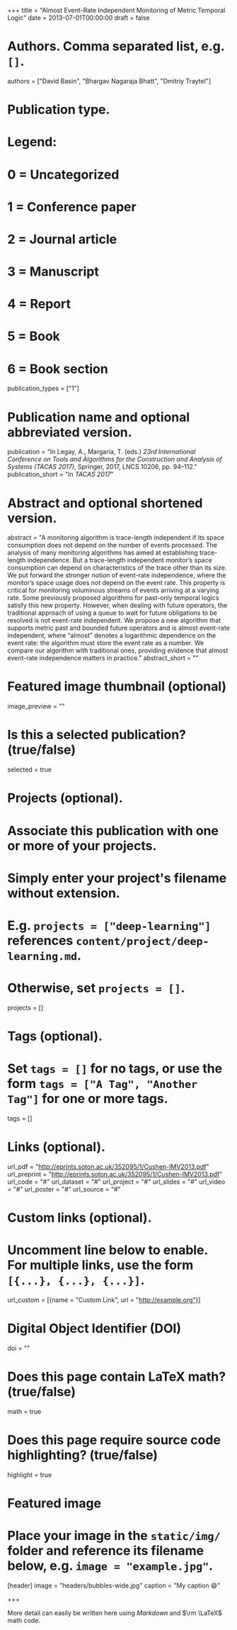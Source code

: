 +++
title = "Almost Event-Rate Independent Monitoring of Metric Temporal Logic"
date = 2013-07-01T00:00:00
draft = false

# Authors. Comma separated list, e.g. `[]`.
authors = ["David Basin", "Bhargav Nagaraja Bhatt", "Dmitriy Traytel"]

# Publication type.
# Legend:
# 0 = Uncategorized
# 1 = Conference paper
# 2 = Journal article
# 3 = Manuscript
# 4 = Report
# 5 = Book
# 6 = Book section
publication_types = ["1"]

# Publication name and optional abbreviated version.
publication = "In Legay, A., Margaria, T. (eds.) *23rd International Conference on Tools and Algorithms for the Construction and Analysis of Systems (TACAS 2017)*, Springer, 2017, LNCS 10206, pp. 94–112."
publication_short = "In *TACAS 2017*"

# Abstract and optional shortened version.
abstract = "A monitoring algorithm is trace-length independent if its space consumption does not depend on the number of events processed. The analysis of many monitoring algorithms has aimed at establishing trace-length independence. But a trace-length independent monitor’s space consumption can depend on characteristics of the trace other than its size. We put forward the stronger notion of event-rate independence, where the monitor’s space usage does not depend on the event rate. This property is critical for monitoring voluminous streams of events arriving at a varying rate. Some previously proposed algorithms for past-only temporal logics satisfy this new property. However, when dealing with future operators, the traditional approach of using a queue to wait for future obligations to be resolved is not event-rate independent. We propose a new algorithm that supports metric past and bounded future operators and is almost event-rate independent, where “almost” denotes a logarithmic dependence on the event rate: the algorithm must store the event rate as a number. We compare our algorithm with traditional ones, providing evidence that almost event-rate independence matters in practice."
abstract_short = ""

# Featured image thumbnail (optional)
image_preview = ""

# Is this a selected publication? (true/false)
selected = true

# Projects (optional).
#   Associate this publication with one or more of your projects.
#   Simply enter your project's filename without extension.
#   E.g. `projects = ["deep-learning"]` references `content/project/deep-learning.md`.
#   Otherwise, set `projects = []`.
projects = []

# Tags (optional).
#   Set `tags = []` for no tags, or use the form `tags = ["A Tag", "Another Tag"]` for one or more tags.
tags = []

# Links (optional).
url_pdf = "http://eprints.soton.ac.uk/352095/1/Cushen-IMV2013.pdf"
url_preprint = "http://eprints.soton.ac.uk/352095/1/Cushen-IMV2013.pdf"
url_code = "#"
url_dataset = "#"
url_project = "#"
url_slides = "#"
url_video = "#"
url_poster = "#"
url_source = "#"

# Custom links (optional).
#   Uncomment line below to enable. For multiple links, use the form `[{...}, {...}, {...}]`.
url_custom = [{name = "Custom Link", url = "http://example.org"}]

# Digital Object Identifier (DOI)
doi = ""

# Does this page contain LaTeX math? (true/false)
math = true

# Does this page require source code highlighting? (true/false)
highlight = true

# Featured image
# Place your image in the `static/img/` folder and reference its filename below, e.g. `image = "example.jpg"`.
[header]
image = "headers/bubbles-wide.jpg"
caption = "My caption :smile:"

+++

More detail can easily be written here using *Markdown* and $\rm \LaTeX$ math code.
